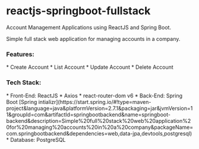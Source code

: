 # reactjs-springboot-fullstack

Account Management Applications using ReactJS and Spring Boot.

Simple full stack web application for managing accounts in a company.

<h3>Features:</h3>
* Create Account
* List Account
* Update Account
* Delete Account

<h3>Tech Stack:</h3>
* Front-End: ReactJS
   * Axios
   * react-router-dom v6
* Back-End: Spring Boot [Spring intializr](https://start.spring.io/#!type=maven-project&language=java&platformVersion=2.7.1&packaging=jar&jvmVersion=11&groupId=com&artifactId=springbootbackend&name=springboot-backend&description=Simple%20full%20stack%20web%20application%20for%20managing%20accounts%20in%20a%20company&packageName=com.springbootbackend&dependencies=web,data-jpa,devtools,postgresql)
* Database: PostgreSQL